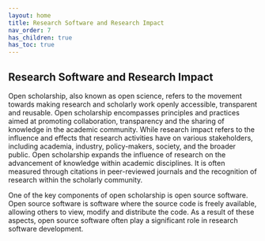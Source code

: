 ```yaml
---
layout: home
title: Research Software and Research Impact
nav_order: 7
has_children: true
has_toc: true
---
```


## Research Software and Research Impact

Open scholarship, also known as open science, refers to the movement towards making research and scholarly work openly accessible, transparent and reusable. Open scholarship encompasses principles and practices aimed at promoting collaboration, transparency and the sharing of knowledge in the academic community. While research impact refers to the influence and effects that research activities have on various stakeholders, including academia, industry, policy-makers, society, and the broader public. Open scholarship expands the influence of research on the advancement of knowledge within academic disciplines. It is often measured through citations in peer-reviewed journals and the recognition of research within the scholarly community.  

One of the key components of open scholarship is open source software. Open source software is software where the source code is freely available, allowing others to view, modify and distribute the code. As a result of these aspects, open source software often play a significant role in research software development.  

